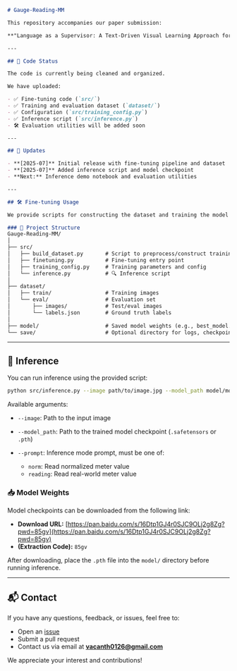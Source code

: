 ````markdown
# Gauge-Reading-MM

This repository accompanies our paper submission:

**"Language as a Supervisor: A Text-Driven Visual Learning Approach for General Purpose Meter Reading"**

---

## 📌 Code Status

The code is currently being cleaned and organized.

We have uploaded:

- ✅ Fine-tuning code (`src/`)
- ✅ Training and evaluation dataset (`dataset/`)
- ✅ Configuration (`src/training_config.py`)
- ✅ Inference script (`src/inference.py`)  
- 🛠️ Evaluation utilities will be added soon

---

## 🔄 Updates

- **[2025-07]** Initial release with fine-tuning pipeline and dataset  
- **[2025-07]** Added inference script and model checkpoint  
- **Next:** Inference demo notebook and evaluation utilities

---

## 🛠️ Fine-tuning Usage

We provide scripts for constructing the dataset and training the model from scratch.

### 📁 Project Structure
Gauge-Reading-MM/
│
├── src/
│   ├── build_dataset.py       # Script to preprocess/construct training data
│   ├── finetuning.py          # Fine-tuning entry point
│   ├── training_config.py     # Training parameters and config
│   └── inference.py           # 🔍 Inference script
│
├── dataset/
│   ├── train/                 # Training images
│   └── eval/                  # Evaluation set
│       ├── images/            # Test/eval images
│       └── labels.json        # Ground truth labels
│
├── model/                     # Saved model weights (e.g., best_model.pth)
└── save/                      # Optional directory for logs, checkpoints, etc.
````

---

## 🧪 Inference

You can run inference using the provided script:

```bash
python src/inference.py --image path/to/image.jpg --model_path model/model.safetensors --prompt reading
````

Available arguments:

* `--image`: Path to the input image
* `--model_path`: Path to the trained model checkpoint (`.safetensors` or `.pth`)
* `--prompt`: Inference mode prompt, must be one of:

  * `norm`: Read normalized meter value
  * `reading`: Read real-world meter value



### 📥 Model Weights

Model checkpoints can be downloaded from the following link:

* **Download URL:** [https://pan.baidu.com/s/16Dtp1GJ4r0SJC9OLj2g8Zg?pwd=85gv](https://pan.baidu.com/s/16Dtp1GJ4r0SJC9OLj2g8Zg?pwd=85gv)
* **(Extraction Code):** `85gv`

After downloading, place the `.pth` file into the `model/` directory before running inference.

---

## 📬 Contact

If you have any questions, feedback, or issues, feel free to:

* Open an [issue](https://github.com/Vcan12600/gauge-reading-mm/issues)
* Submit a pull request
* Contact us via email at **[vacanth0126@gmail.com](mailto:vacanth0126@gmail.com)**

We appreciate your interest and contributions!

```
```
